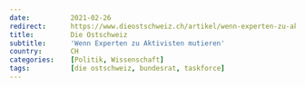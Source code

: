 ```yaml
---
date:          2021-02-26
redirect:      https://www.dieostschweiz.ch/artikel/wenn-experten-zu-aktivisten-mutieren-bGY8n9j
title:         Die Ostschweiz
subtitle:      'Wenn Experten zu Aktivisten mutieren'
country:       CH
categories:    [Politik, Wissenschaft]
tags:          [die ostschweiz, bundesrat, taskforce]
---
```

